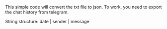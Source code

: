 This simple code will convert the txt file to json. To work, you need to export the chat history from telegram.

String structure: date | sender | message
